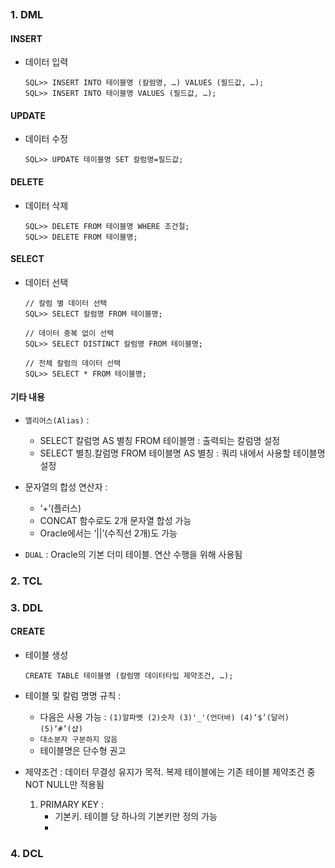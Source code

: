 
```table-of-contents
```

### 1. DML
#### INSERT
- 데이터 입력
	```
	SQL>> INSERT INTO 테이블명 (칼럼명, …) VALUES (필드값, …);
	SQL>> INSERT INTO 테이블명 VALUES (필드값, …);
	```

#### UPDATE
- 데이터 수정
	```
	SQL>> UPDATE 테이블명 SET 칼럼명=필드값;
	```

#### DELETE
- 데이터 삭제
	```
	SQL>> DELETE FROM 테이블명 WHERE 조건절;
	SQL>> DELETE FROM 테이블명;
	```

#### SELECT
- 데이터 선택
	```
	// 칼럼 별 데이터 선택
	SQL>> SELECT 칼럼명 FROM 테이블명;
	
	// 데이터 중복 없이 선택
	SQL>> SELECT DISTINCT 칼럼명 FROM 테이블명;
	
	// 전체 칼럼의 데이터 선택
	SQL>> SELECT * FROM 테이블명;
	```

#### 기타 내용
- `앨리어스(Alias)` : 
	- SELECT 칼럼명 AS 별칭 FROM 테이블명 : 출력되는 칼럼명 설정
	- SELECT 별칭.칼럼명 FROM 테이블명 AS 별칭 : 쿼리 내에서 사용할 테이블명 설정

- 문자열의 합성 연산자 : 
	- ‘+’(플러스)
	- CONCAT 함수로도 2개 문자열 합성 가능
	- Oracle에서는 ‘||’(수직선 2개)도 가능

- `DUAL` : Oracle의 기본 더미 테이블. 연산 수행을 위해 사용됨

### 2. TCL


### 3. DDL
#### CREATE
- 테이블 생성
	```
	CREATE TABLE 테이블명 (칼럼명 데이터타입 제약조건, …);
	```

- 테이블 및 칼럼 명명 규칙 : 
	- 다음은 사용 가능 : `(1)알파벳 (2)숫자 (3)'_'(언더바) (4)‘$’(달러) (5)‘#’(샵)`
	- `대소분자 구분하지 않음`
	- 테이블명은 단수형 권고

- 제약조건 : 데이터 무결성 유지가 목적. 복제 테이블에는 기존 테이블 제약조건 중 NOT NULL만 적용됨
	1) PRIMARY KEY : 
		- 기본키. 테이블 당 하나의 기본키만 정의 가능
		- 

### 4. DCL

